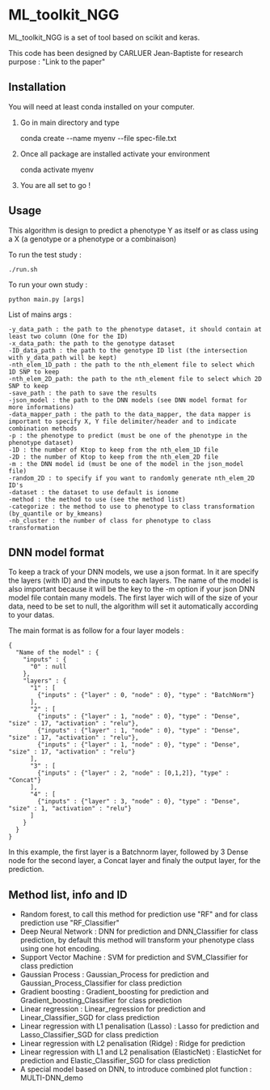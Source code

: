 <snippet>
  <content>
  
# ML_toolkit_NGG

ML_toolkit_NGG is a set of tool based on scikit and keras.
	  
This code has been designed by CARLUER Jean-Baptiste for research purpose : "Link to the paper"

## Installation

You will need at least conda installed on your computer. 
1. Go in main directory and type 
  
    conda create --name myenv --file spec-file.txt
    
2. Once all package are installed activate your environment
  
    conda activate myenv
    
3. You are all set to go !

## Usage

This algorithm is design to predict a phenotype Y as itself or as class using a X (a genotype or a phenotype or a combinaison)

To run the test study : 

    ./run.sh

To run your own study : 

    python main.py [args]
    
List of mains args : 

	-y_data_path : the path to the phenotype dataset, it should contain at least two column (One for the ID)
	-x_data_path: the path to the genotype dataset
  	-ID_data_path : the path to the genotype ID list (the intersection with y_data_path will be kept)
  	-nth_elem_1D_path : the path to the nth_element file to select which 1D SNP to keep
	-nth_elem_2D_path: the path to the nth_element file to select which 2D SNP to keep
  	-save_path : the path to save the results
  	-json_model : the path to the DNN models (see DNN model format for more informations)
	-data_mapper_path : the path to the data_mapper, the data mapper is important to specify X, Y file delimiter/header and to indicate combination methods
  	-p : the phenotype to predict (must be one of the phenotype in the phenotype dataset)
  	-1D : the number of Ktop to keep from the nth_elem_1D file
	-2D : the number of Ktop to keep from the nth_elem_2D file
  	-m : the DNN model id (must be one of the model in the json_model file)
  	-random_2D : to specify if you want to randomly generate nth_elem_2D ID's
  	-dataset : the dataset to use default is ionome
  	-method : the method to use (see the method list)
  	-categorize : the method to use to phenotype to class transformation (by_quantile or by_kmeans)
  	-nb_cluster : the number of class for phenotype to class transformation
  
  ## DNN model format
  
  To keep a track of your DNN models, we use a json format. In it are specify the layers (with ID) and the inputs to each layers. 
  The name of the model is also important because it will be the key to the -m option if your json DNN model file contain many models.
  The first layer wich will of the size of your data, need to be set to null, the algorithm will set it automatically according to your datas.
  
  The main format is as follow for a four layer models : 
  
    {
      "Name of the model" : {
        "inputs" : {
          "0" : null
        },
        "layers" : {
          "1" : [
            {"inputs" : {"layer" : 0, "node" : 0}, "type" : "BatchNorm"}
          ],
          "2" : [
            {"inputs" : {"layer" : 1, "node" : 0}, "type" : "Dense", "size" : 17, "activation" : "relu"},
            {"inputs" : {"layer" : 1, "node" : 0}, "type" : "Dense", "size" : 17, "activation" : "relu"},
            {"inputs" : {"layer" : 1, "node" : 0}, "type" : "Dense", "size" : 17, "activation" : "relu"}
          ],
          "3" : [
            {"inputs" : {"layer" : 2, "node" : [0,1,2]}, "type" : "Concat"}
          ],
          "4" : [
            {"inputs" : {"layer" : 3, "node" : 0}, "type" : "Dense", "size" : 1, "activation" : "relu"}
          ]
        }
      }
    }
  
  In this example, the first layer is a Batchnorm layer, followed by 3 Dense node for the second layer, a Concat layer and finaly the output layer,
  for the prediction.
  
  ## Method list, info and ID
  
  - Random forest, to call this method for prediction use "RF" and for class prediction use "RF_Classifier"
  - Deep Neural Network : DNN for prediction and DNN_Classifier for class prediction, by default this method will transform your phenotype class using one hot encoding.
  - Support Vector Machine : SVM for prediction and SVM_Classifier for class prediction
  - Gaussian Process : Gaussian_Process for prediction and Gaussian_Process_Classifier for class prediction
  - Gradient boosting : Gradient_boosting for prediction and Gradient_boosting_Classifier for class prediction
  - Linear regression : Linear_regression for prediction and Linear_Classifier_SGD for class prediction
  - Linear regression with L1 penalisation (Lasso) : Lasso for prediction and Lasso_Classifier_SGD for class prediction
  - Linear regression with L2 penalisation (Ridge) : Ridge  for prediction
  - Linear regression with L1 and L2 penalisation (ElasticNet) : ElasticNet for prediction and Elastic_Classifier_SGD for class prediction
  - A special model based on DNN, to introduce combined plot function : MULTI-DNN_demo
